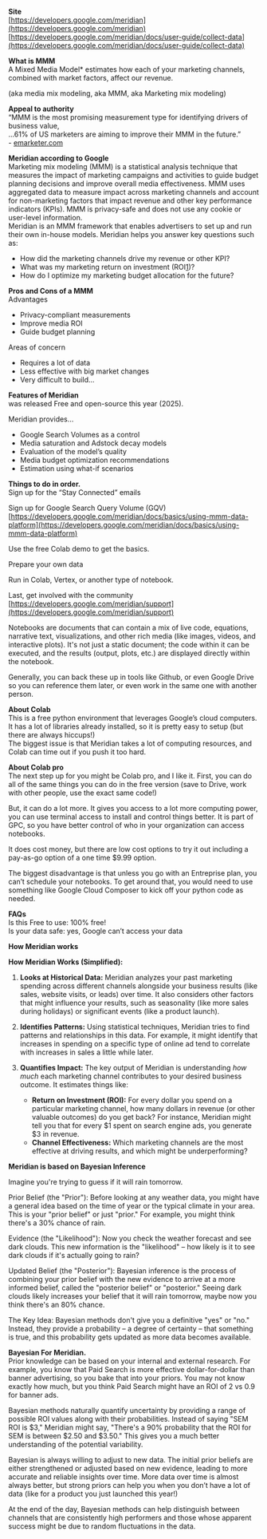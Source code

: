 **Site**  
[https://developers.google.com/meridian](https://developers.google.com/meridian)  
[https://developers.google.com/meridian/docs/user-guide/collect-data](https://developers.google.com/meridian/docs/user-guide/collect-data)

**What is MMM**  
A Mixed Media Model\* estimates how each of your marketing channels, combined with market factors, affect our revenue.

(aka media mix modeling, aka MMM, aka Marketing mix modeling)

**Appeal to authority**   
“MMM is the most  promising measurement type for identifying drivers of business value,  
...61% of US marketers are aiming to improve their MMM in the future.”   
\- [emarketer.com](http://emarketer.com/)

**Meridian according to Google**  
Marketing mix modeling (MMM) is a statistical analysis technique that measures the impact of marketing campaigns and activities to guide budget planning decisions and improve overall media effectiveness. MMM uses aggregated data to measure impact across marketing channels and account for non-marketing factors that impact revenue and other key performance indicators (KPIs). MMM is privacy-safe and does not use any cookie or user-level information.  
Meridian is an MMM framework that enables advertisers to set up and run their own in-house models. Meridian helps you answer key questions such as:

* How did the marketing channels drive my revenue or other KPI?  
* What was my marketing return on investment (ROI[1](https://developers.google.com/meridian/docs/basics/about-the-project#fn1))?  
* How do I optimize my marketing budget allocation for the future?

**Pros and Cons of a MMM**  
Advantages

* Privacy-compliant measurements  
* Improve media ROI  
* Guide budget planning

Areas of concern

* Requires a lot of data  
* Less effective with big market changes  
* Very difficult to build…

**Features of Meridian**  
was released Free and open-source this year (2025). 

Meridian provides…

* Google Search Volumes as a control  
* Media saturation and Adstock decay models  
* Evaluation of the model’s quality  
* Media budget optimization recommendations  
* Estimation using what-if scenarios

**Things to do in order.**  
Sign up for the “Stay Connected” emails

Sign up for Google Search Query Volume (GQV)  
[https://developers.google.com/meridian/docs/basics/using-mmm-data-platform](https://developers.google.com/meridian/docs/basics/using-mmm-data-platform)

Use the free Colab demo to get the basics. 

Prepare your own data

Run in Colab, Vertex, or another type of notebook. 

Last, get involved with the community [https://developers.google.com/meridian/support](https://developers.google.com/meridian/support)

Notebooks are documents that can contain a mix of live code, equations, narrative text, visualizations, and other rich media (like images, videos, and interactive plots). It's not just a static document; the code within it can be executed, and the results (output, plots, etc.) are displayed directly within the notebook.

Generally, you can back these up in tools like Github, or even Google Drive so you can reference them later, or even work in the same one with another person. 

**About Colab**  
This is a free python environment that leverages Google’s cloud computers. It has a lot of libraries already installed, so it is pretty easy to setup (but there are always hiccups\!)  
The biggest issue is that Meridian takes a lot of computing resources, and Colab can time out if you push it too hard. 

**About Colab pro**  
The next step up for you might be Colab pro, and I like it. First, you can do all of the same things you can do in the free version (save to Drive, work with other people, use the exact same code\!)

But, it can do a lot more. It gives you access to a lot more computing power, you can use terminal access to install and control things better. It is part of GPC, so you have better control of who in your organization can access notebooks. 

It does cost money, but there are low cost options to try it out including a pay-as-go option of a one time $9.99 option.

The biggest disadvantage is that unless you go with an Entreprise plan, you can’t schedule your notebooks. To get around that, you would need to use something like Google Cloud Composer to kick off your python code as needed.

   
**FAQs**  
Is this Free to use: 100% free\!  
Is your data safe: yes, Google can’t access your data

**How Meridian works**

**How Meridian Works (Simplified):**

1. **Looks at Historical Data:** Meridian analyzes your past marketing spending across different channels alongside your business results (like sales, website visits, or leads) over time. It also considers other factors that might influence your results, such as seasonality (like more sales during holidays) or significant events (like a product launch).

2. **Identifies Patterns:** Using statistical techniques, Meridian tries to find patterns and relationships in this data. For example, it might identify that increases in spending on a specific type of online ad tend to correlate with increases in sales a little while later.

3. **Quantifies Impact:** The key output of Meridian is understanding *how much* each marketing channel contributes to your desired business outcome. It estimates things like:    
   * **Return on Investment (ROI):** For every dollar you spend on a particular marketing channel, how many dollars in revenue (or other valuable outcomes) do you get back? For instance, Meridian might tell you that for every $1 spent on search engine ads, you generate $3 in revenue.  
   * **Channel Effectiveness:** Which marketing channels are the most effective at driving results, and which might be underperforming?

**Meridian is based on Bayesian Inference**

Imagine you're trying to guess if it will rain tomorrow.

Prior Belief (the "Prior"): Before looking at any weather data, you might have a general idea based on the time of year or the typical climate in your area. This is your "prior belief" or just "prior." For example, you might think there's a 30% chance of rain.

Evidence (the "Likelihood"): Now you check the weather forecast and see dark clouds. This new information is the "likelihood" – how likely is it to see dark clouds if it's actually going to rain?

Updated Belief (the "Posterior"): Bayesian inference is the process of combining your prior belief with the new evidence to arrive at a more informed belief, called the "posterior belief" or "posterior." Seeing dark clouds likely increases your belief that it will rain tomorrow, maybe now you think there's an 80% chance.

The Key Idea: Bayesian methods don't give you a definitive "yes" or "no." Instead, they provide a probability – a degree of certainty – that something is true, and this probability gets updated as more data becomes available.

**Bayesian For Meridian.**  
Prior knowledge can be based on your internal and external research. For example, you know that Paid Search is more effective dollar-for-dollar than banner advertising, so you bake that into your priors. You may not know exactly how much, but you think Paid Search might have an ROI of 2 vs 0.9 for banner ads. 

Bayesian methods naturally quantify uncertainty by providing a range of possible ROI values along with their probabilities. Instead of saying "SEM ROI is $3," Meridian might say, "There's a 90% probability that the ROI for SEM is between $2.50 and $3.50." This gives you a much better understanding of the potential variability.

Bayesian is always willing to adjust to new data. The initial prior beliefs are either strengthened or adjusted based on new evidence, leading to more accurate and reliable insights over time. More data over time is almost always better, but strong priors can help you when you don’t have  a lot of data (like for a product you just launched this year\!)

At the end of the day, Bayesian methods can help distinguish between channels that are consistently high performers and those whose apparent success might be due to random fluctuations in the data.

